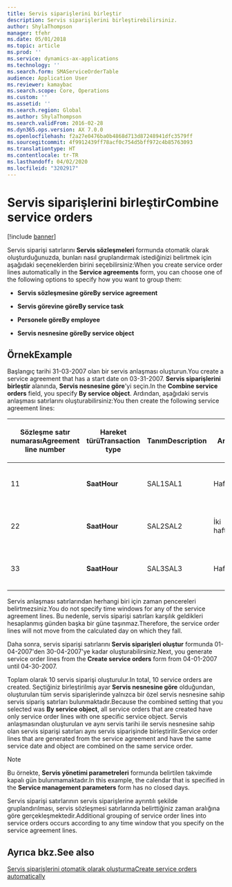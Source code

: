 ```yaml
---
title: Servis siparişlerini birleştir
description: Servis siparişlerini birleştirebilirsiniz.
author: ShylaThompson
manager: tfehr
ms.date: 05/01/2018
ms.topic: article
ms.prod: ''
ms.service: dynamics-ax-applications
ms.technology: ''
ms.search.form: SMAServiceOrderTable
audience: Application User
ms.reviewer: kamaybac
ms.search.scope: Core, Operations
ms.custom: ''
ms.assetid: ''
ms.search.region: Global
ms.author: ShylaThompson
ms.search.validFrom: 2016-02-28
ms.dyn365.ops.version: AX 7.0.0
ms.openlocfilehash: f2a27e0476ba0b4868d713d87248941dfc3579ff
ms.sourcegitcommit: 4f9912439ff78acf0c754d5bff972c4b85763093
ms.translationtype: HT
ms.contentlocale: tr-TR
ms.lasthandoff: 04/02/2020
ms.locfileid: "3202917"
---
```

# <a name="combine-service-orders"></a><span data-ttu-id="fd8a8-103">Servis siparişlerini birleştir</span><span class="sxs-lookup"><span data-stu-id="fd8a8-103">Combine service orders</span></span>   

[!include [banner](../includes/banner.md)]


<span data-ttu-id="fd8a8-104">Servis siparişi satırlarını **Servis sözleşmeleri** formunda otomatik olarak oluşturduğunuzda, bunları nasıl gruplandırmak istediğinizi belirtmek için aşağıdaki seçeneklerden birini seçebilirsiniz:</span><span class="sxs-lookup"><span data-stu-id="fd8a8-104">When you create service order lines automatically in the **Service agreements** form, you can choose one of the following options to specify how you want to group them:</span></span>

  - <span data-ttu-id="fd8a8-105">**Servis sözleşmesine göre**</span><span class="sxs-lookup"><span data-stu-id="fd8a8-105">**By service agreement**</span></span>

  - <span data-ttu-id="fd8a8-106">**Servis görevine göre**</span><span class="sxs-lookup"><span data-stu-id="fd8a8-106">**By service task**</span></span>

  - <span data-ttu-id="fd8a8-107">**Personele göre**</span><span class="sxs-lookup"><span data-stu-id="fd8a8-107">**By employee**</span></span>

  - <span data-ttu-id="fd8a8-108">**Servis nesnesine göre**</span><span class="sxs-lookup"><span data-stu-id="fd8a8-108">**By service object**</span></span>

## <a name="example"></a><span data-ttu-id="fd8a8-109">Örnek</span><span class="sxs-lookup"><span data-stu-id="fd8a8-109">Example</span></span>

<span data-ttu-id="fd8a8-110">Başlangıç tarihi 31-03-2007 olan bir servis anlaşması oluşturun.</span><span class="sxs-lookup"><span data-stu-id="fd8a8-110">You create a service agreement that has a start date on 03-31-2007.</span></span> <span data-ttu-id="fd8a8-111">**Servis siparişlerini birleştir** alanında, **Servis nesnesine göre**'yi seçin.</span><span class="sxs-lookup"><span data-stu-id="fd8a8-111">In the **Combine service orders** field, you specify **By service object**.</span></span> <span data-ttu-id="fd8a8-112">Ardından, aşağıdaki servis anlaşması satırlarını oluşturabilirsiniz:</span><span class="sxs-lookup"><span data-stu-id="fd8a8-112">You then create the following service agreement lines:</span></span>

<table style="width:100%;">
<colgroup>
<col style="width: 16%" />
<col style="width: 16%" />
<col style="width: 16%" />
<col style="width: 16%" />
<col style="width: 16%" />
<col style="width: 16%" />
</colgroup>
<thead>
<tr class="header">
<th><p><span data-ttu-id="fd8a8-113">Sözleşme satır numarası</span><span class="sxs-lookup"><span data-stu-id="fd8a8-113">Agreement line number</span></span></p></th>
<th><p><span data-ttu-id="fd8a8-114">Hareket türü</span><span class="sxs-lookup"><span data-stu-id="fd8a8-114">Transaction type</span></span></p></th>
<th><p><span data-ttu-id="fd8a8-115">Tanım</span><span class="sxs-lookup"><span data-stu-id="fd8a8-115">Description</span></span></p></th>
<th><p><span data-ttu-id="fd8a8-116">Aralık</span><span class="sxs-lookup"><span data-stu-id="fd8a8-116">Interval</span></span></p></th>
<th><p><span data-ttu-id="fd8a8-117">Servis nesnesi</span><span class="sxs-lookup"><span data-stu-id="fd8a8-117">Service object</span></span></p></th>
<th><p><span data-ttu-id="fd8a8-118">Başlangıç tarihi</span><span class="sxs-lookup"><span data-stu-id="fd8a8-118">Start date</span></span></p></th>
</tr>
</thead>
<tbody>
<tr class="odd">
<td><p><span data-ttu-id="fd8a8-119">1</span><span class="sxs-lookup"><span data-stu-id="fd8a8-119">1</span></span></p></td>
<td><p><span data-ttu-id="fd8a8-120"><strong>Saat</strong></span><span class="sxs-lookup"><span data-stu-id="fd8a8-120"><strong>Hour</strong></span></span></p></td>
<td><p><span data-ttu-id="fd8a8-121">SAL1</span><span class="sxs-lookup"><span data-stu-id="fd8a8-121">SAL1</span></span></p></td>
<td><p><span data-ttu-id="fd8a8-122">Haftalık</span><span class="sxs-lookup"><span data-stu-id="fd8a8-122">Weekly</span></span></p></td>
<td><p><span data-ttu-id="fd8a8-123">X-1</span><span class="sxs-lookup"><span data-stu-id="fd8a8-123">X-1</span></span></p></td>
<td><p><span data-ttu-id="fd8a8-124">01-04-2007</span><span class="sxs-lookup"><span data-stu-id="fd8a8-124">04-01-2007</span></span></p></td>
</tr>
<tr class="even">
<td><p><span data-ttu-id="fd8a8-125">2</span><span class="sxs-lookup"><span data-stu-id="fd8a8-125">2</span></span></p></td>
<td><p><span data-ttu-id="fd8a8-126"><strong>Saat</strong></span><span class="sxs-lookup"><span data-stu-id="fd8a8-126"><strong>Hour</strong></span></span></p></td>
<td><p><span data-ttu-id="fd8a8-127">SAL2</span><span class="sxs-lookup"><span data-stu-id="fd8a8-127">SAL2</span></span></p></td>
<td><p><span data-ttu-id="fd8a8-128">İki haftalık</span><span class="sxs-lookup"><span data-stu-id="fd8a8-128">Biweekly</span></span></p></td>
<td><p><span data-ttu-id="fd8a8-129">X-2</span><span class="sxs-lookup"><span data-stu-id="fd8a8-129">X-2</span></span></p></td>
<td><p><span data-ttu-id="fd8a8-130">01-04-2007</span><span class="sxs-lookup"><span data-stu-id="fd8a8-130">04-01-2007</span></span></p></td>
</tr>
<tr class="odd">
<td><p><span data-ttu-id="fd8a8-131">3</span><span class="sxs-lookup"><span data-stu-id="fd8a8-131">3</span></span></p></td>
<td><p><span data-ttu-id="fd8a8-132"><strong>Saat</strong></span><span class="sxs-lookup"><span data-stu-id="fd8a8-132"><strong>Hour</strong></span></span></p></td>
<td><p><span data-ttu-id="fd8a8-133">SAL3</span><span class="sxs-lookup"><span data-stu-id="fd8a8-133">SAL3</span></span></p></td>
<td><p><span data-ttu-id="fd8a8-134">Haftalık</span><span class="sxs-lookup"><span data-stu-id="fd8a8-134">Weekly</span></span></p></td>
<td><p><span data-ttu-id="fd8a8-135">X-2</span><span class="sxs-lookup"><span data-stu-id="fd8a8-135">X-2</span></span></p></td>
<td><p><span data-ttu-id="fd8a8-136">01-04-2007</span><span class="sxs-lookup"><span data-stu-id="fd8a8-136">04-01-2007</span></span></p></td>
</tr>
</tbody>
</table>


<span data-ttu-id="fd8a8-137">Servis anlaşması satırlarından herhangi biri için zaman pencereleri belirtmezsiniz.</span><span class="sxs-lookup"><span data-stu-id="fd8a8-137">You do not specify time windows for any of the service agreement lines.</span></span> <span data-ttu-id="fd8a8-138">Bu nedenle, servis siparişi satırları karşılık geldikleri hesaplanmış günden başka bir güne taşınmaz.</span><span class="sxs-lookup"><span data-stu-id="fd8a8-138">Therefore, the service order lines will not move from the calculated day on which they fall.</span></span>

<span data-ttu-id="fd8a8-139">Daha sonra, servis siparişi satırlarını **Servis siparişleri oluştur** formunda 01-04-2007'den 30-04-2007'ye kadar oluşturabilirsiniz.</span><span class="sxs-lookup"><span data-stu-id="fd8a8-139">Next, you generate service order lines from the **Create service orders** form from 04-01-2007 until 04-30-2007.</span></span>

<span data-ttu-id="fd8a8-140">Toplam olarak 10 servis siparişi oluşturulur.</span><span class="sxs-lookup"><span data-stu-id="fd8a8-140">In total, 10 service orders are created.</span></span> <span data-ttu-id="fd8a8-141">Seçtiğiniz birleştirilmiş ayar **Servis nesnesine göre** olduğundan, oluşturulan tüm servis siparişlerinde yalnızca bir özel servis nesnesine sahip servis sipariş satırları bulunmaktadır.</span><span class="sxs-lookup"><span data-stu-id="fd8a8-141">Because the combined setting that you selected was **By service object**, all service orders that are created have only service order lines with one specific service object.</span></span> <span data-ttu-id="fd8a8-142">Servis anlaşmasından oluşturulan ve aynı servis tarihi ile servis nesnesine sahip olan servis siparişi satırları aynı servis siparişinde birleştirilir.</span><span class="sxs-lookup"><span data-stu-id="fd8a8-142">Service order lines that are generated from the service agreement and have the same service date and object are combined on the same service order.</span></span>


> [!NOTE]
> <P><span data-ttu-id="fd8a8-143">Bu örnekte, <STRONG>Servis yönetimi parametreleri</STRONG> formunda belirtilen takvimde kapalı gün bulunmamaktadır.</span><span class="sxs-lookup"><span data-stu-id="fd8a8-143">In this example, the calendar that is specified in the <STRONG>Service management parameters</STRONG> form has no closed days.</span></span></P>



<span data-ttu-id="fd8a8-144">Servis siparişi satırlarının servis siparişlerine ayrıntılı şekilde gruplandırılması, servis sözleşmesi satırlarında belirttiğiniz zaman aralığına göre gerçekleşmektedir.</span><span class="sxs-lookup"><span data-stu-id="fd8a8-144">Additional grouping of service order lines into service orders occurs according to any time window that you specify on the service agreement lines.</span></span>

## <a name="see-also"></a><span data-ttu-id="fd8a8-145">Ayrıca bkz.</span><span class="sxs-lookup"><span data-stu-id="fd8a8-145">See also</span></span>

[<span data-ttu-id="fd8a8-146">Servis siparişlerini otomatik olarak oluşturma</span><span class="sxs-lookup"><span data-stu-id="fd8a8-146">Create service orders automatically</span></span>](create-service-orders-automatically.md)

  


